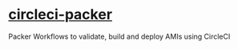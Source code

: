 # [circleci-packer](https://support.circleci.com/hc/en-us/articles/360011913033-Customizing-your-VM-Service-AMI)
Packer Workflows to validate, build and deploy AMIs using CircleCI
